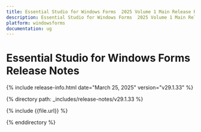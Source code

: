 ```yaml
---
title: Essential Studio for Windows Forms  2025 Volume 1 Main Release Release Notes  
description: Essential Studio for Windows Forms  2025 Volume 1 Main Release Release Notes  
platform: windowsforms
documentation: ug
---
```


# Essential Studio for Windows Forms   Release Notes  

{% include release-info.html date="March 25, 2025"  version="v29.1.33" %} 

{% directory path: _includes/release-notes/v29.1.33 %}

{% include {{file.url}} %}

{% enddirectory %}